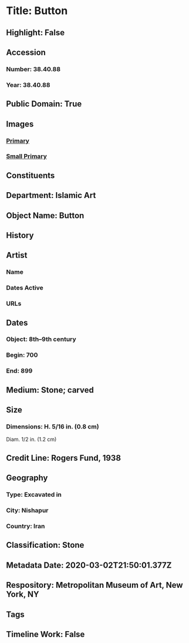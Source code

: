 # Title: Button
## Highlight: False
## Accession
### Number: 38.40.88
### Year: 38.40.88
## Public Domain: True
## Images
### [Primary](https://images.metmuseum.org/CRDImages/is/original/sf38-40-88a.jpg)
### [Small Primary](https://images.metmuseum.org/CRDImages/is/web-large/sf38-40-88a.jpg)
## Constituents
## Department: Islamic Art
## Object Name: Button
## History
## Artist
### Name
### Dates Active
### URLs
## Dates
### Object: 8th–9th century
### Begin: 700
### End: 899
## Medium: Stone; carved
## Size
### Dimensions: H. 5/16 in. (0.8 cm)
Diam. 1/2 in. (1.2 cm)
## Credit Line: Rogers Fund, 1938
## Geography
### Type: Excavated in
### City: Nishapur
### Country: Iran
## Classification: Stone
## Metadata Date: 2020-03-02T21:50:01.377Z
## Respository: Metropolitan Museum of Art, New York, NY
## Tags
## Timeline Work: False